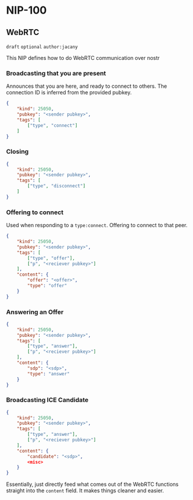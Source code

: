 # NIP-100
## WebRTC
`draft` `optional` `author:jacany`

This NIP defines how to do WebRTC communication over nostr

### Broadcasting that you are present
Announces that you are here, and ready to connect to others.
The connection ID is inferred from the provided pubkey.
```json
{
    "kind": 25050,
    "pubkey": "<sender pubkey>",
    "tags": [
        ["type", "connect"]
    ]
}
```

### Closing
```json
{
    "kind": 25050,
    "pubkey": "<sender pubkey>",
    "tags": [
        ["type", "disconnect"]
    ]
}
```

### Offering to connect
Used when responding to a `type:connect`. Offering to connect to that peer.
```json
{
    "kind": 25050,
    "pubkey": "<sender pubkey>",
    "tags": [
        ["type", "offer"],
        ["p", "<reciever pubkey>"]
    ],
    "content": {
        "offer": "<offer>",
        "type": "offer"
    }
}
```

### Answering an Offer
```json
{
    "kind": 25050,
    "pubkey": "<sender pubkey>",
    "tags": [
        ["type", "answer"],
        ["p", "<reciever pubkey>"]
    ],
    "content": {
        "sdp": "<sdp>",
        "type": "answer"
    }
}
```

### Broadcasting ICE Candidate
```json
{
    "kind": 25050,
    "pubkey": "<sender pubkey>",
    "tags": [
        ["type", "answer"],
        ["p", "<reciever pubkey>"]
    ],
    "content": {
        "candidate": "<sdp>",
        <misc>
    }
}
```

Essentially, just directly feed what comes out of the WebRTC functions straight into the `content` field. It makes things cleaner and easier.